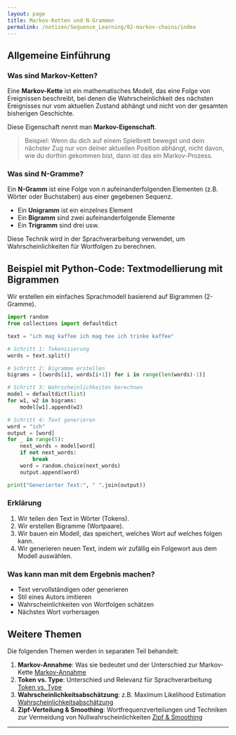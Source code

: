 ```yaml
---
layout: page
title: Markov-Ketten und N-Grammen
permalink: /notizen/Sequence_Learning/02-markov-chains/index
---
```


## Allgemeine Einführung

### Was sind Markov-Ketten?

Eine **Markov-Kette** ist ein mathematisches Modell, das eine Folge von Ereignissen beschreibt, bei denen die Wahrscheinlichkeit des nächsten Ereignisses nur vom aktuellen Zustand abhängt und nicht von der gesamten bisherigen Geschichte.

Diese Eigenschaft nennt man **Markov-Eigenschaft**.

> Beispiel: Wenn du dich auf einem Spielbrett bewegst und dein nächster Zug nur von deiner aktuellen Position abhängt, nicht davon, wie du dorthin gekommen bist, dann ist das ein Markov-Prozess.

### Was sind N-Gramme?

Ein **N-Gramm** ist eine Folge von *n* aufeinanderfolgenden Elementen (z.B. Wörter oder Buchstaben) aus einer gegebenen Sequenz.

* Ein **Unigramm** ist ein einzelnes Element
* Ein **Bigramm** sind zwei aufeinanderfolgende Elemente
* Ein **Trigramm** sind drei usw.

Diese Technik wird in der Sprachverarbeitung verwendet, um Wahrscheinlichkeiten für Wortfolgen zu berechnen.

## Beispiel mit Python-Code: Textmodellierung mit Bigrammen

Wir erstellen ein einfaches Sprachmodell basierend auf Bigrammen (2-Gramme).

```python
import random
from collections import defaultdict

text = "ich mag kaffee ich mag tee ich trinke kaffee"

# Schritt 1: Tokenisierung
words = text.split()

# Schritt 2: Bigramme erstellen
bigrams = [(words[i], words[i+1]) for i in range(len(words)-1)]

# Schritt 3: Wahrscheinlichkeiten berechnen
model = defaultdict(list)
for w1, w2 in bigrams:
    model[w1].append(w2)

# Schritt 4: Text generieren
word = "ich"
output = [word]
for _ in range(5):
    next_words = model[word]
    if not next_words:
        break
    word = random.choice(next_words)
    output.append(word)

print("Generierter Text:", " ".join(output))
```

### Erklärung

1. Wir teilen den Text in Wörter (Tokens).
2. Wir erstellen Bigramme (Wortpaare).
3. Wir bauen ein Modell, das speichert, welches Wort auf welches folgen kann.
4. Wir generieren neuen Text, indem wir zufällig ein Folgewort aus dem Modell auswählen.

### Was kann man mit dem Ergebnis machen?

* Text vervollständigen oder generieren
* Stil eines Autors imitieren
* Wahrscheinlichkeiten von Wortfolgen schätzen
* Nächstes Wort vorhersagen

## Weitere Themen

Die folgenden Themen werden in separaten Teil behandelt:

1. **Markov-Annahme**: Was sie bedeutet und der Unterschied zur Markov-Kette [Markov-Annahme](markov-annahme.md)
2. **Token vs. Type**: Unterschied und Relevanz für Sprachverarbeitung [Token vs. Type](token_type.md)
3. **Wahrscheinlichkeitsabschätzung**: z.B. Maximum Likelihood Estimation [Wahrscheinlichkeitsabschätzung](wahrscheinlichkeit.md)
4. **Zipf-Verteilung & Smoothing**: Wortfrequenzverteilungen und Techniken zur Vermeidung von Nullwahrscheinlichkeiten [Zipf & Smoothing](zipf_smoothing.md)

---